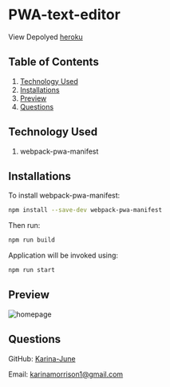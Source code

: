 # PWA-text-editor

View Depolyed [heroku](https://fast-garden-28533.herokuapp.com/)

## Table of Contents

1. [Technology Used](#technology-used)
2. [Installations](#installations)
3. [Preview](#preview)
4. [Questions](#questions)

## Technology Used
1. webpack-pwa-manifest
 

## Installations
To install webpack-pwa-manifest:
```bash
npm install --save-dev webpack-pwa-manifest
```

Then run: 
```bash
npm run build
```

Application will be invoked using:
```bash
npm run start
````
## Preview
![homepage](client\src\images\Screenshot.png)
## Questions 
GitHub: [Karina-June](https://github.com/Karina-June)

Email: karinamorrison1@gmail.com